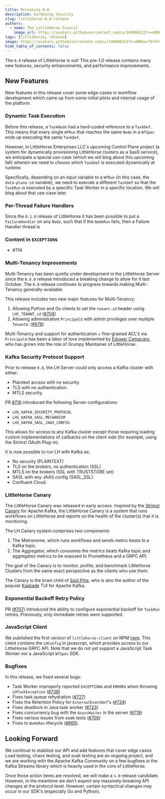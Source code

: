 ```yaml
---
title: Releasing 0.8
description: Hardening Security
slug: littlehorse-0.8-release
authors:
  - name: The LittleHorse Council
    image_url: https://avatars.githubusercontent.com/u/140006313?s=400&u=7bf4c91d92dfe590ac71bb6b4821e1a81aa5b712&v=4
tags: [littlehorse, release]
image: https://avatars.githubusercontent.com/u/140006313?s=400&u=7bf4c91d92dfe590ac71bb6b4821e1a81aa5b712&v=4
hide_table_of_contents: false
---
```


The `0.8` release of LittleHorse is out! This pre-1.0 release contains many new features, security enhancements, and performance improvements.

<!-- truncate -->

## New Features

New features in this release cover some edge-cases in workflow development which came up from some initial pilots and internal usage of the platform.

### Dynamic Task Execution

Before this release, a `TaskNode` had a hard-coded reference to a `TaskDef`. This means that every single `WfRun` that reaches the same `Node` in a `WfSpec` ends up executing the same `TaskDef`.

However, in LittleHorse Enterprises LLC's upcoming Control Plane project (a system for dynamically provisioning LittleHorse clusters as a SaaS service), we anticipate a special use-case (which we will blog about this upcoming fall) wherein we need to _choose_ which `TaskDef` is executed dynamically at runtime.

Specifically, depending on an input variable to a `WfRun` (in this case, the `data-plane-id` variable), we need to execute a different `TaskDef` so that the `TaskRun` is executed by a speciific Task Worker in a specific location. We will blog about that use-case later.

### Per-Thread Failure Handlers

Since the `0.1.0` release of LittleHorse it has been possible to put a `FailureHandler` on any `Node`, such that if the `NodeRun` fails, then a Failure Handler thread is 

### Content in `EXCEPTION`s

- #714

### Multi-Tenancy Improvements

Multi-Tenancy has been quietly under development in the LittleHorse Server since the `0.6.0` release introduced a breaking change to allow for it last October. The `0.8` release continues to progress towards making Multi-Tenancy generally-available.

This release includes two new major features for Multi-Tenancy:

1. Allowing Python and Go clients to set the `tenant-id` header using `LHC_TENANT_id` ([#704](https://github.com/littlehorse-enterprises/littlehorse/pull/704))
2. Allowing administrative `Principal`s with admin privileges over multiple `Tenant`s: ([#679](https://github.com/littlehorse-enterprises/littlehorse/pull/679))

Multi-Tenancy and support for authentication + fine-grained ACL's via `Principal`s has been a labor of love implemented by [Eduwer Camacaro](https://github.com/eduwercamacaro), who has grown into the role of Grumpy Maintainer of LittleHorse.

### Kafka Security Protocol Support

Prior to release `0.8`, the LH Server could only access a Kafka cluster with either:
* Plaintext access with no security.
* TLS with no authentication.
* MTLS security.

PR [#716](https://github.com/littlehorse-enterprises/littlehorse/pull/716) introduced the following Server configurations:

* `LHS_KAFKA_SECURITY_PROTOCOL`
* `LHS_KAFKA_SASL_MECHANISM`
* `LHS_KAFKA_SASL_JAAS_CONFIG`

This allows for access to any Kafka cluster except those requiring loading custom implementations of callbacks on the client side (for example, using the Strimzi OAuth Plug-in).

It is now possible to run LH with Kafka as:
- No security (PLAINTEXT)
- TLS on the brokers, no authentication (SSL)
- MTLS on the brokers (SSL with TRUSTSTORE set)
- SASL with any JAAS config (SASL_SSL)
- Confluent Cloud.

### LittleHorse Canary

The LittleHorse Canary was released in early access. Inspired by the [Strimzi Canary](https://strimzi.io/blog/2021/11/09/canary/) for Apache Kafka, the LittleHorse Canary is a system that runs workflows on LittleHorse and reports on the health of the cluster(s) that it is monitoring.

The LH Canary system comprises two components:

1. The Metronome, which runs workflows and sends metric beats to a Kafka topic.
2. The Aggregator, which consumes the metrics beats Kafka topic and aggregates metrics to be exposed to Prometheus and a GRPC API.

The goal of the Canary is to monitor, profile, and benchmark LittleHorse Clusters from the same exact perspective as the clients who use them.

The Canary is the brain child of [Saúl Piña](https://github.com/sauljabin), who is also the author of the popular [Kaskade](https://github.com/sauljabin/kaskade) TUI for Apache Kafka.

### Exponential Backoff Retry Policy

PR ([#707](https://github.com/littlehorse-enterprises/littlehorse/pull/707)) introduced the ability to configure exponential backoff for `TaskRun` retries. Previously, only immediate retries were supported.

### JavaScript Client

We published the first version of `littlehorse-client` on NPM [here](https://www.npmjs.com/package/littlehorse-client). This client contains the `LHConfig` in javascript, which provides access to our LittleHorse GRPC API. Note that we do not yet support a JavaScript Task Worker nor a JavaScript `WfSpec` SDK.

### Bugfixes

In this release, we fixed several bugs:
* Task Worker improperly reported `EXCEPTION`s and `ERROR`s when throwing `LHTaskException` ([#738](https://github.com/littlehorse-enterprises/pull/738))
* Fixes task queue rehydration ([#727](https://github.com/littlehorse-enterprises/pull/727))
* Fixes the Retention Policy for `ExternalEventDef`'s ([#724](https://github.com/littlehorse-enterprises/littlehorse/pull/724))
* Fixes deadlock in Java task worker ([#723](https://github.com/littlehorse-enterprises/littlehorse/pull/723))
* Fixes concurrency bug with the `AsyncWaiter` in the server ([#719](https://github.com/littlehorse-enterprises/littlehorse/pull/719))
* Fixes various issues from soak tests ([#706](https://github.com/littlehorse-enterprises/littlehorse/pull/706))
* Fixes to `NodeRun` lifecycle ([#665](https://github.com/littlehorse-enterprises/littlehorse/pull/665)).

## Looking Forward

We continue to stabilize our API and add features that cover edge cases. Load testing, chaos testing, and soak testing are an ongoing project, and we are working with the Apache Kafka Community on a few bugfixes in the Kafka Streams library which is heavily used in the core of LittleHorse.

Once those action items are resolved, we will make a `1.0` release candidate. However, in the meantime we don't expect any massively-breaking API changes at the protocol level. However, certain syntactical changes may occur in our SDK's (especially Go and Python).
